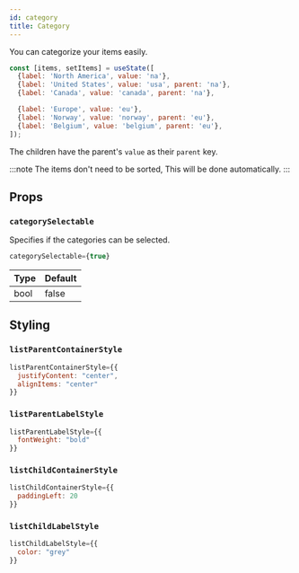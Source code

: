 ```yaml
---
id: category
title: Category
---
```


You can categorize your items easily.

```jsx
const [items, setItems] = useState([
  {label: 'North America', value: 'na'},
  {label: 'United States', value: 'usa', parent: 'na'},
  {label: 'Canada', value: 'canada', parent: 'na'},

  {label: 'Europe', value: 'eu'},
  {label: 'Norway', value: 'norway', parent: 'eu'},
  {label: 'Belgium', value: 'belgium', parent: 'eu'},
]);
```
The children have the parent's `value` as their `parent` key.

:::note
The items don't need to be sorted, This will be done automatically.
:::

## Props
### `categorySelectable`
Specifies if the categories can be selected.

```jsx
categorySelectable={true}
```
| Type     | Default  |
| -------- | -------- |
| bool     | false    |

## Styling
### `listParentContainerStyle`
```jsx
listParentContainerStyle={{
  justifyContent: "center",
  alignItems: "center"
}}
```

### `listParentLabelStyle`
```jsx
listParentLabelStyle={{
  fontWeight: "bold"
}}
```

### `listChildContainerStyle`
```jsx
listChildContainerStyle={{
  paddingLeft: 20
}}
```

### `listChildLabelStyle`
```jsx
listChildLabelStyle={{
  color: "grey"
}}
```